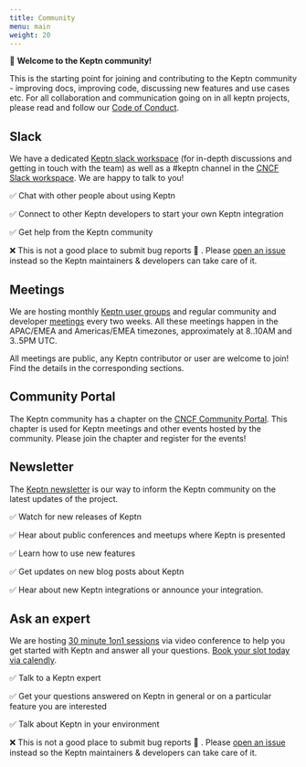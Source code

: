 ```yaml
---
title: Community
menu: main
weight: 20
---
```


👋 **Welcome to the Keptn community!**

This is the starting point for joining and contributing to the Keptn community - improving docs, improving code, discussing new features and use cases etc. For all collaboration and communication going on in all keptn projects, please read and follow our [Code of Conduct](https://github.com/keptn/community/blob/master/CODE_OF_CONDUCT.md).

## Slack 

We have a dedicated [Keptn slack workspace](https://slack.keptn.sh) (for in-depth discussions and getting in touch with the team) as well as a #keptn channel in the [CNCF Slack workspace](http://slack.cncf.io/). We are happy to talk to you!

✅ Chat with other people about using Keptn

✅ Connect to other Keptn developers to start your own Keptn integration

✅ Get help from the Keptn community

❌ This is not a good place to submit bug reports 🐞 . Please [open an issue](https://github.com/keptn/keptn/issues) instead so the Keptn maintainers & developers can take care of it. 

## Meetings

We are hosting monthly [Keptn user groups](./meetings/) and regular community and developer [meetings](./meetings/) every two weeks.
All these meetings happen in the APAC/EMEA and Americas/EMEA timezones,
approximately at 8..10AM and 3..5PM UTC.

All meetings are public, any Keptn contributor or user are welcome to join!
Find the details in the corresponding sections.

## Community Portal

The Keptn community has a chapter on the [CNCF Community Portal](https://community.cncf.io/keptn-community/).
This chapter is used for Keptn meetings and other events hosted by the community.
Please join the chapter and register for the events!

## Newsletter 

The [Keptn newsletter](/community/newsletter) is our way to inform the Keptn community on the latest updates of the project.

✅ Watch for new releases of Keptn

✅ Hear about public conferences and meetups where Keptn is presented

✅ Learn how to use new features

✅ Get updates on new blog posts about Keptn

✅ Hear about new Keptn integrations or announce your integration.

## Ask an expert

We are hosting [30 minute 1on1 sessions](https://calendly.com/jetzlstorfer/keptn) via video conference to help you get started with Keptn and answer all your questions. [Book your slot today via calendly](https://calendly.com/jetzlstorfer/keptn).

✅ Talk to a Keptn expert

✅ Get your questions answered on Keptn in general or on a particular feature you are interested

✅ Talk about Keptn in your environment

❌ This is not a good place to submit bug reports 🐞 . Please [open an issue](https://github.com/keptn/keptn/issues) instead so the Keptn maintainers & developers can take care of it.  
